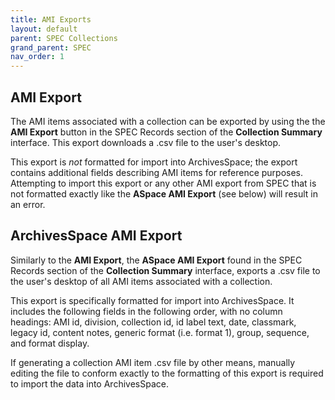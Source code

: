 ```yaml
---
title: AMI Exports
layout: default
parent: SPEC Collections
grand_parent: SPEC
nav_order: 1
---
```


## AMI Export
The AMI items associated with a collection can be exported by using the the **AMI Export** button in the SPEC Records section of the **Collection Summary** interface. This export downloads a .csv file to the user's desktop. 

This export is *not* formatted for import into ArchivesSpace; the export contains additional fields describing AMI items for reference purposes. Attempting to import this export or any other AMI export from SPEC that is not formatted exactly like the **ASpace AMI Export** (see below) will result in an error.


## ArchivesSpace AMI Export
Similarly to the **AMI Export**, the **ASpace AMI Export** found in the SPEC Records section of the **Collection Summary** interface, exports a .csv file to the user's desktop of all AMI items associated with a collection.   

This export is specifically formatted for import into ArchivesSpace. It includes the following fields in the following order, with no column headings: AMI id, division, collection id, id label text, date, classmark, legacy id, content notes, generic format (i.e. format 1), group, sequence, and format display. 

If generating a collection AMI item .csv file by other means, manually editing the file to conform exactly to the formatting of this export is required to import the data into ArchivesSpace.